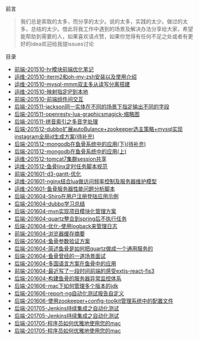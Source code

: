 前言

> 我们总是索取的太多，而分享的太少。说的太多，实践的太少。做过的太多，总结的太少。借此将我工作中遇到的场景及解决办法分享给大家，希望能帮助到需要的人，如果喜欢请点赞，如果你觉得有任何不足之处或者有更好的idea欢迎给我提issues讨论


目录


* [前端-201510-hr模块前端优化笔记](https://github.com/lenxeon/notes/tree/master/前端/201510/hr模块前端优化笔记)
* [运维-201510-iterm2和oh-my-zsh安装以及使用介绍](https://github.com/lenxeon/notes/tree/master/运维/201510/iterm2和oh-my-zsh安装以及使用介绍)
* [运维-201510-mysql-mmm双主多从读写分离搭建](https://github.com/lenxeon/notes/tree/master/运维/201510/mysql-mmm双主多从读写分离搭建)
* [运维-201510-映射指定IP到本地](https://github.com/lenxeon/notes/tree/master/运维/201510/映射指定IP到本地)
* [前端-201510-前端组件间交互](https://github.com/lenxeon/notes/tree/master/前端/201510/前端组件间交互)
* [后端-201511-jackson同一实体在不同的场景下指定输出不同的字段](https://github.com/lenxeon/notes/tree/master/后端/201511/jackson同一实体在不同的场景下指定输出不同的字段)
* [后端-201511-openresty-lua-graphicsmagick-缩略图](https://github.com/lenxeon/notes/tree/master/后端/201511/openresty-lua-graphicsmagick-缩略图)
* [后端-201511-拼音索引之多音字处理](https://github.com/lenxeon/notes/tree/master/后端/201511/拼音索引之多音字处理)
* [后端-201512-dubbo扩展autoBulance+zookeeper选主策略+mysql实现instagram全局id生成方案(待补充)](https://github.com/lenxeon/notes/tree/master/后端/201512/dubbo扩展autoBulance+zookeeper选主策略+mysql实现instagram全局id生成方案(待补充))
* [后端-201512-mongodb在鱼骨系统中的应用(下)(待补充)](https://github.com/lenxeon/notes/tree/master/后端/201512/mongodb在鱼骨系统中的应用(下)(待补充))
* [后端-201512-mongodb在鱼骨系统中的应用(上)](https://github.com/lenxeon/notes/tree/master/后端/201512/mongodb在鱼骨系统中的应用(上))
* [运维-201512-tomcat7集群session共享](https://github.com/lenxeon/notes/tree/master/运维/201512/tomcat7集群session共享)
* [运维-201512-鱼骨linx定时任务脚本规范](https://github.com/lenxeon/notes/tree/master/运维/201512/鱼骨linx定时任务脚本规范)
* [前端-201601-d3-gantt-优化](https://github.com/lenxeon/notes/tree/master/前端/201601/d3-gantt-优化)
* [运维-201601-nginx结合lua做访问频率控制及服务器维护模型](https://github.com/lenxeon/notes/tree/master/运维/201601/nginx结合lua做访问频率控制及服务器维护模型)
* [运维-201601-鱼骨服务器性能问题分析脚本](https://github.com/lenxeon/notes/tree/master/运维/201601/鱼骨服务器性能问题分析脚本)
* [后端-201604-Shiro在用户注册登陆应用示例](https://github.com/lenxeon/notes/tree/master/后端/201604/Shiro在用户注册登陆应用示例)
* [后端-201604-dubbo学习总结](https://github.com/lenxeon/notes/tree/master/后端/201604/dubbo学习总结)
* [后端-201604-mvn实现项目模块化管理方案](https://github.com/lenxeon/notes/tree/master/后端/201604/mvn实现项目模块化管理方案)
* [后端-201604-quartz整合到spring后不执行任务](https://github.com/lenxeon/notes/tree/master/后端/201604/quartz整合到spring后不执行任务)
* [后端-201604-优化-使用logback来管理日志](https://github.com/lenxeon/notes/tree/master/后端/201604/优化-使用logback来管理日志)
* [前端-201604-浏览器缓存摘要](https://github.com/lenxeon/notes/tree/master/前端/201604/浏览器缓存摘要)
* [后端-201604-鱼骨参数验证方案](https://github.com/lenxeon/notes/tree/master/后端/201604/鱼骨参数验证方案)
* [后端-201604-简述鱼骨是如何把quartz做成一个通用服务的](https://github.com/lenxeon/notes/tree/master/后端/201604/简述鱼骨是如何把quartz做成一个通用服务的)
* [后端-201604-鱼骨曾经的一道场景面试](https://github.com/lenxeon/notes/tree/master/后端/201604/鱼骨曾经的一道场景面试)
* [后端-201604-多国语言方案在鱼骨中的应用](https://github.com/lenxeon/notes/tree/master/后端/201604/多国语言方案在鱼骨中的应用)
* [前端-201604-最近写了一段时间前端的感受extjs-react-fis3](https://github.com/lenxeon/notes/tree/master/前端/201604/最近写了一段时间前端的感受extjs-react-fis3)
* [后端-201604-构建鱼骨的服务器异常监控体系](https://github.com/lenxeon/notes/tree/master/后端/201604/构建鱼骨的服务器异常监控体系)
* [后端-201606-mac下如何管理多个版本的jdk](https://github.com/lenxeon/notes/tree/master/后端/201606/mac下如何管理多个版本的jdk)
* [后端-201606-report-ng自动化测试报告自定义](https://github.com/lenxeon/notes/tree/master/后端/201606/report-ng自动化测试报告自定义)
* [后端-201606-使用zookeeper+config-toolkit管理系统中的配置文件](https://github.com/lenxeon/notes/tree/master/后端/201606/使用zookeeper+config-toolkit管理系统中的配置文件)
* [后端-201705-Jenkins持续集成之自动化测试](https://github.com/lenxeon/notes/tree/master/后端/201705/Jenkins持续集成之自动化测试)
* [后端-201705-Jenkins持续集成之自动化测试](https://github.com/lenxeon/notes/tree/master/后端/201705/Jenkins持续集成之自动化测试)
* [后端-201705-程序员如何优雅地使用您的mac](https://github.com/lenxeon/notes/tree/master/后端/201705/程序员如何优雅地使用您的mac)
* [后端-201705-程序员如何优雅地使用您的mac](https://github.com/lenxeon/notes/tree/master/后端/201705/程序员如何优雅地使用您的mac)
